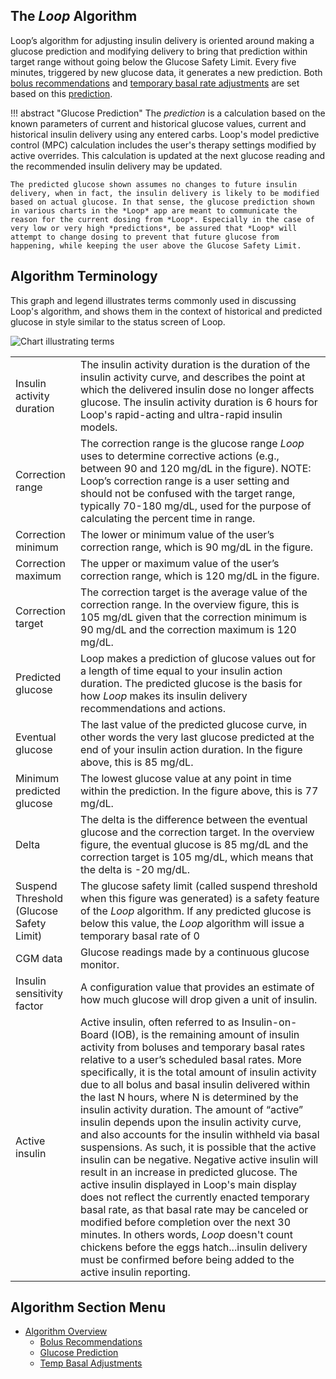 ## The *Loop* Algorithm

Loop’s algorithm for adjusting insulin delivery is oriented around making a glucose prediction and modifying delivery to bring that prediction within target range without going below the Glucose Safety Limit. Every five minutes, triggered by new glucose data, it generates a new prediction. Both [bolus recommendations](bolus.md) and [temporary basal rate adjustments](auto-adjust.md) are set based on this [prediction](prediction.md).

!!! abstract "Glucose Prediction"
    The *prediction* is a calculation based on the known parameters of current and historical glucose values, current and historical insulin delivery using any entered carbs. Loop's model predictive control (MPC) calculation includes the user's therapy settings modified by active overrides. This calculation is updated at the next glucose reading and the recommended insulin delivery may be updated.

    The predicted glucose shown assumes no changes to future insulin delivery, when in fact, the insulin delivery is likely to be modified based on actual glucose. In that sense, the glucose prediction shown in various charts in the *Loop* app are meant to communicate the reason for the current dosing from *Loop*. Especially in the case of very low or very high *predictions*, be assured that *Loop* will attempt to change dosing to prevent that future glucose from happening, while keeping the user above the Glucose Safety Limit.

## Algorithm Terminology

This graph and legend illustrates terms commonly used in discussing Loop's algorithm,
and shows them in the context of historical and predicted glucose in style similar to the
status screen of Loop.

![Chart illustrating terms](img/terms_graph.png)

|  |  |
|---------|---------|
|Insulin activity duration|The insulin activity duration is the duration of the insulin activity curve, and describes the point at which the delivered insulin dose no longer affects glucose. The insulin activity duration is 6 hours for Loop's rapid-acting and ultra-rapid insulin models.|
|Correction range|The correction range is the glucose range *Loop* uses to determine corrective actions (e.g., between 90 and 120 mg/dL in the figure). NOTE: Loop’s correction range is a user setting and should not be confused with the target range, typically 70-180 mg/dL, used for the purpose of calculating the percent time in range.|
|Correction minimum|The lower or minimum value of the user’s correction range, which is 90 mg/dL in the figure.|
|Correction maximum|The upper or maximum value of the user’s correction range, which is 120 mg/dL in the figure.|
|Correction target|The correction target is the average value of the correction range. In the overview figure, this is 105 mg/dL given that the correction minimum is 90 mg/dL and the correction maximum is 120 mg/dL.|
|Predicted glucose|Loop makes a prediction of glucose values out for a length of time equal to your insulin action duration. The predicted glucose is the basis for how *Loop* makes its insulin delivery recommendations and actions.|
|Eventual glucose|The last value of the predicted glucose curve, in other words the very last glucose predicted at the end of your insulin action duration. In the figure above, this is 85 mg/dL.|
|Minimum predicted glucose|The lowest glucose value at any point in time within the prediction. In the figure above, this is 77 mg/dL.|
|Delta|The delta is the difference between the eventual glucose and the correction target. In the overview figure, the eventual glucose is 85 mg/dL and the correction target is 105 mg/dL, which means that the delta is  -20 mg/dL. |
|Suspend Threshold (Glucose Safety Limit)|The glucose safety limit (called suspend threshold when this figure was generated) is a safety feature of the *Loop* algorithm. If any predicted glucose is below this value, the *Loop* algorithm will issue a temporary basal rate of 0|
|CGM data|Glucose readings made by a continuous glucose monitor.|
|Insulin sensitivity factor|A configuration value that provides an estimate of how much glucose will drop given a unit of insulin.|
|Active insulin|Active insulin, often referred to as Insulin-on-Board (IOB), is the remaining amount of insulin activity from boluses and temporary basal rates relative to a user’s scheduled basal rates. More specifically, it is the total amount of insulin activity due to all bolus and basal insulin delivered within the last N hours, where N is determined by the insulin activity duration. The amount of “active” insulin depends upon the insulin activity curve, and also accounts for the insulin withheld via basal suspensions. As such, it is possible that the active insulin can be negative. Negative active insulin will result in an increase in predicted glucose. The active insulin displayed in Loop's main display does not reflect the currently enacted temporary basal rate, as that basal rate may be canceled or modified before completion over the next 30 minutes. In others words, *Loop* doesn't count chickens before the eggs hatch...insulin delivery must be confirmed before being added to the active insulin reporting.|

## Algorithm Section Menu

* [Algorithm Overview](overview.md)
    * [Bolus Recommendations](bolus.md)
    * [Glucose Prediction](prediction.md)
    * [Temp Basal Adjustments](auto-adjust.md)
